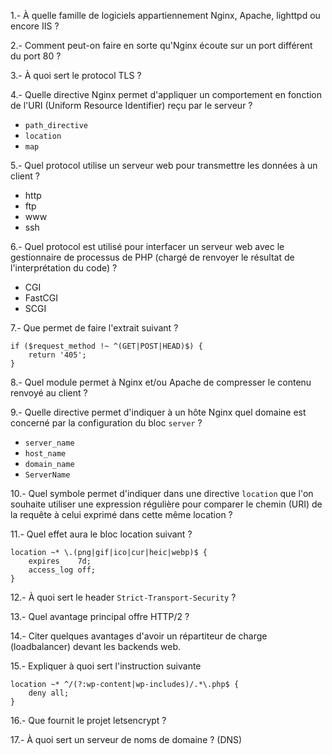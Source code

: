 1.- À quelle famille de logiciels appartiennement Nginx, Apache, lighttpd ou encore IIS ? 

2.- Comment peut-on faire en sorte qu'Nginx écoute sur un port différent du port 80 ?

3.- À quoi sert le protocol TLS ?

4.- Quelle directive Nginx permet d'appliquer un comportement en fonction de l'URI (Uniform Resource Identifier) reçu par le serveur ?

- `path_directive`
- `location`
- `map`

5.- Quel protocol utilise un serveur web pour transmettre les données à un client ?

- http
- ftp
- www
- ssh

6.- Quel protocol est utilisé pour interfacer un serveur web avec le gestionnaire de processus de PHP (chargé de renvoyer le résultat de l'interprétation du code) ?

- CGI
- FastCGI
- SCGI 

7.- Que permet de faire l'extrait suivant ?

```
if ($request_method !~ ^(GET|POST|HEAD)$) {
    return '405';
}
```

8.- Quel module permet à Nginx et/ou Apache de compresser le contenu renvoyé au client ? 

9.- Quelle directive permet d'indiquer à un hôte Nginx quel domaine est concerné par la configuration du bloc `server` ?

- `server_name`
- `host_name`
- `domain_name`
- `ServerName`

10.- Quel symbole permet d'indiquer dans une directive `location` que l'on souhaite utiliser une expression régulière pour comparer le chemin (URI) de la requête à celui exprimé dans cette même location ?

11.- Quel effet aura le bloc location suivant ?

```
location ~* \.(png|gif|ico|cur|heic|webp)$ {
    expires    7d;
    access_log off;
}
```

12.- À quoi sert le header `Strict-Transport-Security` ?

13.- Quel avantage principal offre HTTP/2 ?

14.- Citer quelques avantages d'avoir un répartiteur de charge (loadbalancer) devant les backends web.

15.- Expliquer à quoi sert l'instruction suivante

```
location ~* ^/(?:wp-content|wp-includes)/.*\.php$ {
    deny all;
}
```

16.- Que fournit le projet letsencrypt ? 

17.- À quoi sert un serveur de noms de domaine ? (DNS)

